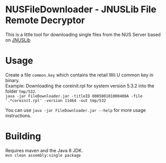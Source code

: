 # NUSFileDownloader - JNUSLib File Remote Decryptor
This is a little tool for downloading single files from the NUS Server based on [JNUSLib](https://github.com/Maschell/JNUSLib)

# Usage
Create a file `common.key` which contains the retail Wii U common key in binary.  
Example: Downloading the coreinit.rpl for system version 5.3.2 into the folder `tmp/532`.  
`java -jar FileDownloader.jar -titleID 000500101000400A -file '.*coreinit.rpl' -version 11464 -out tmp/532`  

You can use `java -jar FileDownloader.jar --help` for more usage instructions.

# Building
Requires maven and the Java 8 JDK.  
`mvn clean assembly:single package`
